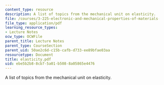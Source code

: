 ```yaml
---
content_type: resource
description: A list of topics from the mechanical unit on elasticity.
file: /courses/3-225-electronic-and-mechanical-properties-of-materials-fall-2007/ebe5b2b88cb75a01b5088a05865e4476_elasticity.pdf
file_type: application/pdf
learning_resource_types:
- Lecture Notes
ocw_type: OCWFile
parent_title: Lecture Notes
parent_type: CourseSection
parent_uid: 50ae2c6d-c15b-cafb-d733-ee89bfae03aa
resourcetype: Document
title: elasticity.pdf
uid: ebe5b2b8-8cb7-5a01-b508-8a05865e4476
---
```

A list of topics from the mechanical unit on elasticity.

